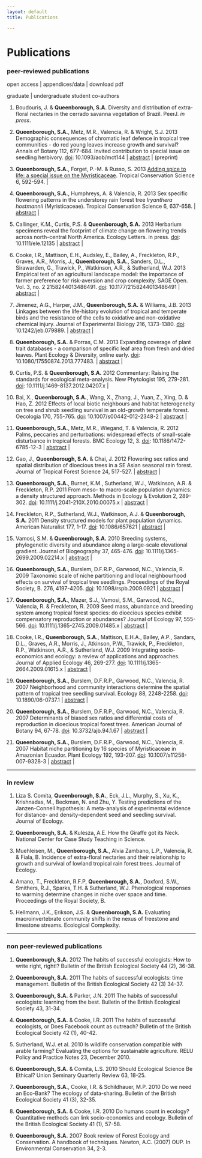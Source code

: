 ```yaml
---
layout: default
title: Publications

---
```


# Publications


### peer-reviewed publications

<div> 
<p> <span class="showtooltip" title="article is openly available"><i class="icon-unlock"> </i></span> open access | <span class="showtooltip" title="extra appendices or data available"><i class="icon-archive"> </i></span> appendices/data | <span class="showtooltip" title="click to download"><i class="icon-download-alt"> </i></span> download pdf  </p>

<p> <span class="showtooltip" title="graduate student co-author"><i class="icon-bug"> </i></span> graduate | <span class="showtooltip" title="undergraduate student co-author"><i class="icon-glass"> </i></span> undergraduate student co-authors </p>
</div>

1. Boudouris, J.<sup><span class="icon-glass"></span></sup> & **Queenborough, S.A.** Diversity and distribution of extra-floral nectaries in the cerrado savanna vegetation of Brazil. PeerJ. *in press*. 


2. **Queenborough, S.A.**, Metz, M.R., Valencia, R. & Wright, S.J. 2013 Demographic consequences of chromatic leaf defence in tropical tree communities - do red young leaves increase growth and survival? Annals of Botany 112, 677-684. Invited contribution to special issue on seedling herbivory. [doi](http://dx.doi.org/10.1093/aob/mct144): 10.1093/aob/mct144 | <a class="btn btn-mini" href="#" rel="popover" data-placement="bottom" data-original-title="Abstract" data-content="Background. Many tropical forest tree species delay greening their leaves until full expansion. This strategy is thought to provide newly flushing leaves with protection against damage by herbivores by keeping young leaves devoid of nutritive value. Because young leaves suffer the greatest predation from invertebrate herbivores, delayed greening could prevent costly tissue loss. Many species that delay greening also produce anthocyanin pigments in their new leaves, giving them a reddish tint. These anthocyanins may be fungicidal, protect leaves against UV damage or make leaves cryptic to herbivores blind to the red part of the spectrum. Methods A comprehensive survey was undertaken of seedlings, saplings and mature trees in two diverse tropical forests: a rain forest in western Amazonia (Yasuní National Park, Ecuador) and a deciduous forest in Central America (Barro Colorado Island, Panamá). A test was made of whether individuals and species with delayed greening or red-coloured young leaves showed lower mortality or higher relative growth rates than species that did not. Key results At both Yasuní and Barro Colorado Island, species with delayed greening or red young leaves comprised significant proportions of the seedling and tree communities. At both sites, significantly lower mortality was found in seedlings and trees with delayed greening and red-coloured young leaves. While there was little effect of leaf colour on the production of new leaves of seedlings, diameter relative growth rates of small trees were lower in species with delayed greening and red-coloured young leaves than in species with regular green leaves, and this effect remained when the trade-off between mortality and growth was accounted for. Conclusions Herbivores exert strong selection pressure on seedlings for the expression of defence traits. A delayed greening or red-coloured young leaf strategy in seedlings appears to be associated with higher survival for a given growth rate, and may thus influence the species composition of later life stages.
">abstract</a> | <a href="../assets/pubs/2013-Queenborough-AoB-preprint.pdf"><span class="icon-download-alt"></span></a> (preprint)

19. **Queenborough, S.A.**, Forget, P.-M. & Russo, S. 2013 [Adding spice to life: a special issue on the Myristicaceae](http://tropicalconservationscience.mongabay.com/content/v6/index-nov-13-nutmegs-special-issue.html). Tropical Conservation Science 6, 592-594. <span class="icon-unlock"> </span> | <a href="http://tropicalconservationscience.mongabay.com/content/v6/TCS-2013_Vol_6(5)_592-594_Queenborough-et-al-intro.pdf"><span class="icon-download-alt"></span></a>

18. **Queenborough, S.A.**, Humphreys, A.<sup><span class="icon-bug"></span></sup> & Valencia, R. 2013 Sex specific flowering patterns in the understorey rain forest tree *Iryanthera hostmannii* (Myristicaceae). Tropical Conservation Science 6, 637-658. <span class="icon-unlock"> </span> | <a class="btn btn-mini" href="#" rel="popover" data-placement="bottom" data-original-title="Abstract" data-content="Sexual dimorphism in dioecious plants is a common phenomenon that has received widespread attention, yet  the implications for reproductive function and fitness remain poorly understood. Using data from a long-term study of a population of 839 dioecious Iryanthera hostmannii (Myristicaceae) trees in a large permanent plot in a lowland tropical rain forest, we examined the effects of greater investment in reproduction by females compared to males for various aspects of life history. Although male trees often produced more inflorescences than females, total dry mass of flowers was roughly equal in two out of three years for both sexes, implying that any investment differential lies in fruit production. There was no difference in the 12-year relative growth rate of males and females, suggesting that females can compensate somehow for their greater reproductive investment, although there were weak suggestions that mortality might have been greater in females. Male flowers opened slightly earlier in the day than female flowers, and were short-lived, lasting at most two nights compared to up to four nights in females. Understanding the interacting effects of resource availability (studied here) and pollen movement (currently unknown in Iryanthera) on reproduction is essential in terms of life history theory. Knowledge of reproductive biology is key in considering the ecology and conservation of tropical forest communities.">abstract</a> | <a href="http://tropicalconservationscience.mongabay.com/content/v6/TCS-2013_Vol_6(5)_637-652_Queenborough-et-al.pdf"><span class="icon-download-alt"></span></a>

17. Callinger, K.M.<sup><span class="icon-bug"></span></sup>, Curtis, P.S. & **Queenborough, S.A.** 2013 Herbarium specimens reveal the footprint of climate change on flowering trends across north-central North America. Ecology Letters. in press. [doi](http://dx.doi.org/10.1111/ele.12135): 10.1111/ele.12135  <span class="icon-unlock"> </span> | <a class="btn btn-mini" href="#" rel="popover" data-placement="bottom" data-original-title="Abstract" data-content="Shifting flowering phenology with rising temperatures is occurring worldwide, but the rarity of co-occurring long-term observational and temperature records has hindered the evaluation of phenological responsiveness in many species and across large spatial scales. We used herbarium specimens combined with historic temperature data to examine the impact of climate change on flowering trends in 141 species collected across 116,000 km2 in north-central North America. On average, date of maximum flowering advanced 2.4 days °C−1, although species-specific responses varied from − 13.5 to + 7.3 days °C−1. Plant functional types exhibited distinct patterns of phenological responsiveness with significant differences between native and introduced species, among flowering seasons, and between wind- and biotically pollinated species. This study is the first to assess large-scale patterns of phenological responsiveness with broad species representation and is an important step towards understanding current and future impacts of climate change on species performance and biodiversity.">abstract</a> | <a href="../assets/pubs/2013-Callinger-ELE.pdf"><span class="icon-download-alt"></span></a>

16. Cooke, I.R., Mattison, E.H., Audsley, E., Bailey, A., Freckleton, R.P., Graves, A.R., Morris, J., **Queenborough, S.A.**, Sanders, D.L., Sirawarden, G., Trawick, P., Watkinson, A.R., & Sutherland, W.J. 2013 Empirical test of an agricultural landscape model: the importance of farmer preference for risk-aversion and crop complexity. SAGE Open. Vol. 3, no. 2 2158244013486491. [doi](http://dx.doi.org/10.1177/2158244013486491): 10.1177/2158244013486491  <span class="icon-unlock"> </span> | <a class="btn btn-mini" href="#" rel="popover" data-placement="bottom" data-original-title="Abstract" data-content="Developing models to predict the effects of social and economic change on agricultural landscapes is an important challenge. Model development often involves making decisions about which aspects of the system require detailed description and which are reasonably insensitive to the assumptions. However, important components of the system are often left out because parameter estimates are unavailable. In particular, measurements of the relative influence of different objectives, such as risk, environmental management, on farmer decision making, have proven difficult to quantify. We describe a model that can make predictions of land use on the basis of profit alone or with the inclusion of explicit additional objectives. Importantly, our model is specifically designed to use parameter estimates for additional objectives obtained via farmer interviews. By statistically comparing the outputs of this model with a large farm-level land-use data set, we show that cropping patterns in the United Kingdom contain a significant contribution from farmer’s preference for objectives other than profit. In particular, we found that risk aversion had an effect on the accuracy of model predictions, whereas preference for a particular number of crops grown was less important. While nonprofit objectives have frequently been identified as factors in farmers’ decision making, our results take this analysis further by demonstrating the relationship between these preferences and actual cropping patterns. ">abstract</a> |  <a href="../assets/pubs/2013-Cooke-SAGE.pdf"><span class="icon-download-alt"></span></a>

15. Jimenez, A.G., Harper, J.M., **Queenborough, S.A.** & Williams, J.B. 2013 Linkages between the life-history evolution of tropical and temperate birds and the resistance of the cells to oxidative and non-oxidative chemical injury. Journal of Experimental Biology 216, 1373-1380. [doi](http://dx.doi.org/10.1242/jeb.079889): 10.1242/​jeb.079889. | <a class="btn btn-mini" href="#" rel="popover" data-placement="bottom" data-original-title="Abstract" data-content="A fundamental challenge facing physiological ecologists is to understand how variation in life history at the whole-organism level might be linked to cellular function. Thus, because tropical birds have higher annual survival and lower rates of metabolism, we hypothesized that cells from tropical species would have greater cellular resistance to chemical injury than cells from temperate species. We cultured dermal fibroblasts from 26 tropical and 26 temperate species of birds and examined cellular resistance to cadmium, H2O2, paraquat, thapsigargin, tunicamycium, methane methylsulfonate (MMS) and UV light. Using ANCOVA, we found that the values for the dose that killed 50% of cells (LD50) from tropical birds were significantly higher for H2O2 and MMS. When we tested for significance using a generalized least squares approach accounting for phylogenetic relationships among species to model LD50, we found that cells from tropical birds had greater tolerance for Cd, H2O2, paraquat, tunicamycin and MMS than cells from temperate birds. In contrast, tropical birds showed either lower or no difference in tolerance to thapsigargin and UV light in comparison with temperate birds. These findings are consistent with the idea that natural selection has uniquely fashioned cells of long-lived tropical bird species to be more resistant to forms of oxidative and non-oxidative stress than cells from shorter-lived temperate species. ">abstract</a> | <a href="../assets/pubs/2013-Jimenez-JEB.pdf"><span class="icon-download-alt"></span></a> 

14. **Queenborough, S.A.** & Porras, C.M.<sup><span class="icon-glass"></span></sup> 2013 Expanding coverage of plant trait databases - a comparison of specific leaf area from fresh and dried leaves. Plant Ecology & Diversity, online early. [doi](http://dx.doi.org/10.1080/17550874.2013.777483): 10.1080/17550874.2013.777483. | <a class="btn btn-mini" href="#" rel="popover" data-placement="bottom" data-original-title="Abstract" data-content="Background: Specific leaf area (SLA) is a key plant functional trait, related to leaf life span, nutrient concentrations and photosynthetic rates, among other factors. However, a limiting factor in measuring these traits is that they are taken from fresh leaves. If accurate SLA measurements could be extracted from dried herbarium specimens, values for many more species could be rapidly included in large trait databases.
Aims: To determine whether artificial drying of leaves could influence subsequent calculations of SLA compared to calculations using fresh leaf area.
Methods: Using data from 449 leaves from 123 tropical species, we compared leaf area and SLA of fresh leaves with leaf area and SLA of the same leaves following standard pressing and drying procedures. Drying was carried out in the field using an electric heater.
Results: We found a significant decrease in leaf area following pressing and artificial drying (mean decrease = 8%), but that this effect was less in larger leaves. This decrease in leaf area had no statistically significant effect on calculations of SLA for all species pooled. Comparing plant families, however, we found a significant variation in leaf area decrease (0–30%).
Conclusions: We recommend that researchers continue to follow the established protocol for SLA measurements. However, given the benefits of increasing coverage of trait databases we suggest that herbarium specimens could be included, provided shrinkage is quantified and is less than the wide range of between-species variations already documented.">abstract</a> |  <a href="../assets/pubs/2013-Queenborough-TPED.pdf"><span class="icon-download-alt"></span></a>

13. Curtis, P.S. & **Queenborough, S.A.** 2012 Commentary: Raising the standards for ecological meta-analysis. New Phytologist 195, 279-281. [doi](http://dx.doi.org/10.1111/j.1469-8137.2012.04207.x): 10.1111/j.1469-8137.2012.04207.x  | <a href="../assets/pubs/2012-Curtis-NewPhyt.pdf"><span class="icon-download-alt"></span></a>

12. Bai, X.<sup><span class="icon-bug"></span></sup>, **Queenborough, S.A.**, Wang, X., Zhang, J., Yuan, Z., Xing, D. & Hao, Z. 2012 Effects of local biotic neighbours and habitat heterogeneity on tree and shrub seedling survival in an old-growth temperate forest. Oecologia 170, 755-765. [doi](http://dx.doi.org/10.1007/s00442-012-2348-2): 10.1007/s00442-012-2348-2 | <a class="btn btn-mini" href="#" rel="popover" data-placement="bottom" data-original-title="Abstract" data-content="Seedling dynamics play a crucial role in determining species distributions and coexistence. Exploring causes of variation in seedling dynamics can therefore provide key insights into the factors affecting these phenomena. We examined the relative importance of biotic neighborhood processes and habitat heterogeneity using survival data for 5,827 seedlings in 39 tree and shrub species over 2 years from an old-growth temperate forest in northeastern China. We found significant negative density-dependence effects on survival of tree seedlings, and limited effects of habitat heterogeneity (edaphic and topographic variables) on survival of shrub seedlings. The importance of negative density dependence on young tree seedling survival was replaced by habitat in tree seedlings ≥4 years old. As expected, negative density dependence was more apparent in gravity-dispersed species compared to wind-dispersed and animal-dispersed species. Moreover, we found that a community compensatory trend existed for trees. Therefore, although negative density dependence was not as pervasive as in other forest communities, it is an important mechanism for the maintenance of community diversity in this temperate forest. We conclude that both negative density dependence and habitat heterogeneity drive seedling survival, but their relative importance varies with seedling age classes and species traits.">abstract</a> |  <a href="../assets/pubs/2012-Bai-Oecologia.pdf"><span class="icon-download-alt"></span></a>

11. **Queenborough, S.A.**, Metz, M.R., Wiegand, T. & Valencia, R. 2012 Palms, peccaries and perturbations: widespread effects of small-scale disturbance in tropical forests. BMC Ecology 12, 3. [doi](http://dx.doi.org/10.1186/1472-6785-12-3): 10.1186/1472-6785-12-3  <span class="icon-unlock"> </span> | <a class="btn btn-mini" href="#" rel="popover" data-placement="bottom" data-original-title="Abstract" data-content="Background. Disturbance is an important process structuring ecosystems worldwide and has long been thought to be a significant driver of diversity and dynamics. In forests, most studies of disturbance have focused on large-scale disturbance such as hurricanes or tree-falls. However, smaller sub-canopy disturbances could also have significant impacts on community structure. One such sub-canopy disturbance in tropical forests is abscising leaves of large arborescent palm (Arececeae) trees. These leaves can weigh up to 15 kg and cause physical damage and mortality to juvenile plants. Previous studies examining this question suffered from the use of static data at small spatial scales. Here we use data from a large permanent forest plot combined with dynamic data on the survival and growth of > 66,000 individuals over a seven-year period to address whether falling palm fronds do impact neighboring seedling and sapling communities, or whether there is an interaction between the palms and peccaries rooting for fallen palm fruit in the same area as falling leaves. We tested the wider generalisation of these hypotheses by comparing seedling and sapling survival under fruiting and non-fruiting trees in another family, the Myristicaceae.
Results. We found a spatially-restricted but significant effect of large arborescent fruiting palms on the spatial structure, population dynamics and species diversity of neighbouring sapling and seedling communities. However, these effects were not found around slightly smaller non-fruiting palm trees, suggesting it is seed predators such as peccaries rather than falling leaves that impact on the communities around palm trees. Conversely, this hypothesis was not supported in data from other edible species, such as those in the family Myristicaceae.
Conclusions. Given the abundance of arborescent palm trees in Amazonian forests, it is reasonable to conclude that their presence does have a significant, if spatially-restricted, impact on juvenile plants, most likely on the survival and growth of seedlings and saplings damaged by foraging peccaries. Given the abundance of fruit produced by each palm, the widespread effects of these small-scale disturbances appear, over long time-scales, to cause directional changes in community structure at larger scales.
">abstract</a> |  <a href="../assets/pubs/2012-Queenborough-BMC.pdf"><span class="icon-download-alt"></span></a>

10. Gao, J.<sup><span class="icon-bug"></span></sup>, **Queenborough, S.A.** & Chai, J. 2012 Flowering sex ratios and spatial distribution of dioecious trees in a SE Asian seasonal rain forest. Journal of Tropical Forest Science 24, 517-527.  <span class="icon-unlock"> </span> | <a class="btn btn-mini" href="#" rel="popover" data-placement="bottom" data-original-title="Abstract" data-content="Few studies have investigated multiple dioecious species at the community level. We, therefore, documented flowering sex ratios and analysed the relative spatial
distributions of males and females in a diverse suite of tree species in a little-studied tropical forest in
Xishuangbanna, south-western China. Male-biased sex ratios were common. Population-level male-biased sex
ratios were found in four of the eight species studied and female-biased sex ratios in one. Significant male-
biased sex ratios were found in at least one size class in all eight species. Male bias was caused by the onset of
flowering at smaller sizes in males than females in four species. Male and female individuals had random to
aggregated spatial distributions relative to each other. We concluded that similar selection pressures drove
the evolution and ecology of dioecious species in many forest ecosystems
">abstract</a> | <a href="../assets/pubs/2012-Gao-JTFS.pdf"><span class="icon-download-alt"></span></a>

9. **Queenborough, S.A.**, Burnet, K.M.<sup><span class="icon-bug"></span></sup>, Sutherland, W.J., Watkinson, A.R. & Freckleton, R.P. 2011 From meso- to macro-scale population dynamics: a density structured approach. Methods in Ecology & Evolution 2, 289-302. [doi](http://dx.doi.org/10.1111/j.2041-210X.2010.00075.x): 10.1111/j.2041-210X.2010.00075.x | <a class="btn btn-mini" href="#" rel="popover" data-placement="bottom" data-original-title="Abstract" data-content="1. To predict how plant populations may respond to changes in the environment or management, it is necessary to quantify the factors influencing their population dynamics and distributions over large spatial and/or temporal scales. 2. Most studies of plant population dynamics monitor demography at the sub-metre scale. Extrapolation or prediction from these studies is difficult because the data are sparse, parameter error cannot be ascertained and the data may not cover the range of expected environmental conditions. 3. Here, we describe a survey method based on density-structured models. These models use a discrete density state variable and model rates of transition between density states. Although analytically simple, these models are empirically useful as they may be parameterized using readily collected data. They also offer an empirical link between meso-scale and macro-scale population dynamics. 4. For a large-scale study on annual weeds, we describe the rapid estimation of densities using relatively coarse density estimates using visual estimates of density. Using information from detailed surveys, we describe how we use the method to measure populations of annual plants to a scale of 20 × 20 m in areas of up to 4 ha per population within 500 different arable fields over 3 years. 5. We show that the approach taken is repeatable within and among observers, and we quantify the degree of measurement error. We give examples of the resultant data, and compare these with the data obtained from nested small-scale plots. Finally, we show how the information from this type of survey can be incorporated into population models and used to measure within-population and inter-annual flux.">abstract</a> |  <a href="../assets/pubs/2011-Queenborough-MEE.pdf"><span class="icon-download-alt"></span></a>

8. Freckleton, R.P., Sutherland, W.J., Watkinson, A.J. & **Queenborough, S.A.** 2011 Density structured models for plant population dynamics. American Naturalist 177, 1-17. [doi](http://dx.doi.org/10.1086/657621): 10.1086/657621 | <a class="btn btn-mini" href="#" rel="popover" data-placement="bottom" data-original-title="Abstract" data-content="Density‐structured models are structured population models in which the state variable is the proportion of populations or sites in a small number of discrete density states. Although such models have rarely been used, they have the advantage that they are straightforward to parameterize, make few assumptions about population dynamics, and permit rapid data collection using coarse density assessment. In this article, we highlight their use in relating population dynamics to environmental variation and their robustness to measurement error. We show that density‐structured models are able to accurately represent population dynamics under a wide range of conditions. We look at the effects of including a persistent seedbank and describe numerical approximations for the mean and variance of population size. For simulated data, we determine the extent to which the underlying continuous process may be inferred from density‐structured data. Finally, we discuss issues of parameter estimation and applications for which these types of models may be useful.">abstract</a> |  <a href="../assets/pubs/2011-Freckleton-AmNat.pdf"><span class="icon-download-alt"></span></a>

7. Vamosi, S.M. & **Queenborough, S.A.** 2010 Breeding systems, phylogenetic diversity and abundance along a large-scale elevational gradient. Journal of Biogeography 37, 465-476. [doi](http://dx.doi.org/10.1111/j.1365-2699.2009.02214.x): 10.1111/j.1365-2699.2009.02214.x | <a class="btn btn-mini" href="#" rel="popover" data-placement="bottom" data-original-title="Abstract" data-content="Aim  The factors affecting the distribution of dioecious species have received surprisingly little attention and, as a consequence, are poorly understood. For example, there is a well-documented negative association between dioecy and latitude, for which we have no candidate mechanisms. Conversely, it has been suggested that the relative proportion of dioecious species should be positively correlated with changes in elevation. Location  Costa Rica, Central America. Methods  We made use of data on the distribution of 175 seed plant species from a series of plots along a transect in Costa Rica that ranged from 30 to 2600 m a.s.l. to test the prediction that dioecy is correlated with elevation. Specifically, we examined relationships between the proportion of dioecy, at the species and individual levels, and the elevation, species richness, number of individuals, and phylogenetic diversity (PD) of plots. For comparison, we repeated all analyses with monoecious species, which also have unisexual flowers but do not suffer from reduced mate assurance and the seed shadow effect that may be the outcomes of having spatially separated sexes. Results  The relative proportions of dioecious species and individuals displayed a unimodal relationship with elevation, both peaking at 750 m a.s.l. In contrast, the relative proportions of monoecious species and individuals displayed negative associations with elevation. In addition, the proportion of dioecious species was significantly positively associated with species richness and with the PD of plots. The proportion of monoecious species was not associated with species richness and was weakly positively associated with the PD of plots. Main conclusions  Our results suggest that the selection pressure of elevation on the pollinators and life-history strategy of dioecious species is much less than expected, and is overshadowed by the as-yet unexplained correlation of dioecy with species richness. Additional studies of the ecology of cosexual and unisexual (i.e. dioecious and monoecious) species along large environmental gradients are needed.">abstract</a> | <a href="../assets/pubs/2010-Vamosi-JBiogeog.pdf"><span class="icon-download-alt"></span></a>

6. **Queenborough, S.A.**, Burslem, D.F.R.P., Garwood, N.C., Valencia, R. 2009 Taxonomic scale of niche partitioning and local neighbourhood effects on survival of tropical tree seedlings. Proceedings of the Royal Society, B. 276, 4197-4205. [doi](http://dx.doi.org/10.1098/rspb.2009.0921): 10.1098/rspb.2009.0921 | <a class="btn btn-mini" href="#" rel="popover" data-placement="bottom" data-original-title="Abstract" data-content="In order to differentiate between mechanisms of species coexistence, we examined the relative importance of local biotic neighbourhood, abiotic habitat factors and species differences as factors influencing the survival of 2330 spatially mapped tropical tree seedlings of 15 species of Myristicaceae in two separate analyses in which individuals were identified first to species and then to genus. Using likelihood methods, we selected the most parsimonious candidate models as predictors of 3 year seedling survival in both sets of analyses. We found evidence for differential effects of abiotic niche and neighbourhood processes on individual survival between analyses at the genus and species levels. Niche partitioning (defined as an interaction of taxonomic identity and abiotic neighbourhood) was significant in analyses at the genus level, but did not differentiate among species in models of individual seedling survival. By contrast, conspecific and congeneric seedling and adult density were retained in the minimum adequate models of seedling survival at species and genus levels, respectively. We conclude that abiotic niche effects express differences in seedling survival among genera but not among species, and that, within genera, community and/or local variation in adult and seedling abundance drives variation in seedling survival. These data suggest that different mechanisms of coexistence among tropical tree taxa may function at different taxonomic or phylogenetic scales. This perspective helps to reconcile perceived differences of importance in the various non-mutually exclusive mechanisms of species coexistence in hyper-diverse tropical forests. ">abstract</a> | <a href="../assets/pubs/2009-Queenborough-ProcRoySocB.pdf"><span class="icon-download-alt"></span></a>


5. **Queenborough, S.A.**, Mazer, S.J., Vamosi, S.M., Garwood, N.C., Valencia, R. & Freckleton, R. 2009 Seed mass, abundance and breeding system among tropical forest species: do dioecious species exhibit compensatory reproduction or abundances? Journal of Ecology 97, 555-566. [doi](http://dx.doi.org/10.1111/j.1365-2745.2009.01485.x): 10.1111/j.1365-2745.2009.01485.x | <a class="btn btn-mini" href="#" rel="popover" data-placement="bottom" data-original-title="Abstract" data-html="true" data-content="1. Dioecious species may suffer a reproductive handicap compared to sympatric cosexual (hermaphroditic or monoecious) species of equal abundance simply because populations of dioecious species contain fewer seed-producing individuals. To compensate for this population-level disadvantage, natural selection in dioecious populations should favour females that reallocate those reproductive resources, that in cosexual individuals are invested in male function, towards the production of higher quality or more seeds, potentially leading to a higher density of established individuals. 2. We tested for two compensatory fitness advantages (heavier seeds and higher population densities) in dioecious species in the flora of a high-diversity tropical forest in Western Amazonia. Using a phylogenetically corrected generalized linear modelling approach, we examined the phylogenetic dependence (Pagel's λ) of seed mass, abundance, growth form and wood-specific gravity for 641 species from Yasuní National Park, Ecuador. Seed mass was highly correlated with phylogeny, but abundance was not. We then used AIC values to test for models (including breeding system) that best explained seed mass and species abundance, using the maximum likelihood values of λ. 3. Contrary to expectations, dioecious species exhibited no advantage with respect to either seed mass or population density; there was no difference in mean seed mass or abundance between dioecious species and their most closely related cosexual species. 4. We compared our results with those from a similar forest in the Tambopata Wildlife Reserve, Peru. There, dioecious shrubs had larger seeds than hermaphroditic shrubs, but (as for Yasuní) there was no difference between breeding systems in seed size among trees. Differences in the composition of species sampled may have contributed to differences in the results between the two sites. 5. We suggest that other individual fitness advantages, such as reduced inbreeding, increased dispersal, superior seed quality (e.g. better defences) or increased seed number contribute to the persistence of dioecious populations at Yasuní. 6. Synthesis. Similarities in the statistical models of seed mass and abundance for plant species in a Western Amazonian rain forest indicate that selective pressures on the seed-producing individuals are similar, despite variation in sexual system. Therefore, breeding system may play a more limited role in community assembly of tropical forests than was previously considered.">abstract</a> |  <a href="../assets/pubs/2009-Queenborough-JEcol.pdf"><span class="icon-download-alt"></span></a>

4. Cooke, I.R., **Queenborough, S.A.**, Mattison, E.H.A., Bailey, A.P., Sandars, D.L., Graves, A.R., Morris, J., Atkinson, P.W., Trawick, P., Freckleton, R.P., Watkinson, A.R., & Sutherland, W.J. 2009 Integrating socio-economics and ecology: a review of applications and approaches. Journal of Applied Ecology 46, 269-277. [doi](http://dx.doi.org/10.1111/j.1365-2664.2009.01615.x): 10.1111/j.1365-2664.2009.01615.x  | <a class="btn btn-mini" href="#" rel="popover" data-placement="bottom" data-original-title="Abstract" data-content="1. Answering many of the critical questions in conservation, development and environmental management requires integrating the social and natural sciences. However, understanding the array of available quantitative methods and their associated terminology presents a major barrier to successful collaboration. 2. We provide an overview of quantitative socio-economic methods that distils their complexity into a simple taxonomy. We outline how each has been used in conjunction with ecological models to address questions relating to the management of socio-ecological systems. 3. We review the application of social and ecological quantitative concepts to agro-ecology and classify the approaches used to integrate the two disciplines. Our review included all published integrated models from 2003 to 2008 in 27 journals that publish agricultural modelling research. Although our focus is on agro-ecology, many of the results are broadly applicable to other fields involving an interaction between human activities and ecology. 4. We found 36 papers that integrated social and ecological concepts in a quantitative model. Four different approaches to integration were used, depending on the scale at which human welfare was quantified. Most models viewed humans as pure profit maximizers, both when calculating welfare and predicting behaviour. 5. Synthesis and applications. We reached two main conclusions based on our taxonomy and review. The first is that quantitative methods that extend predictions of behaviour and measurements of welfare beyond a simple market value basis are underutilized by integrated models. The second is that the accuracy of prediction for integrated models remains largely unquantified. Addressing both problems requires researchers to reach a common understanding of modelling goals and data requirements during the early stages of a project.">abstract</a> |  <a href="../assets/pubs/2009-Cooke-JAE.pdf"><span class="icon-download-alt"></span></a>

3. **Queenborough, S.A.**, Burslem, D.F.R.P., Garwood, N.C., Valencia, R. 2007 Neighborhood and community interactions determine the spatial pattern of tropical tree seedling survival. Ecology 88, 2248-2258. [doi](http://dx.doi.org/10.1890/06-0737.1): 10.1890/06-0737.1  | <a class="btn btn-mini" href="#" rel="popover"  data-placement="bottom" data-original-title="Abstract" data-content="Factors affecting survival and recruitment of 3531 individually mapped seedlings of Myristicaceae were examined over three years in a highly diverse neotropical rain forest, at spatial scales of 1–9 m and 25 ha. We found convincing evidence of a community compensatory trend (CCT) in seedling survival (i.e., more abundant species had higher seedling mortality at the 25-ha scale), which suggests that density-dependent mortality may contribute to the spatial dynamics of seedling recruitment. Unlike previous studies, we demonstrate that the CCT was not caused by differences in microhabitat preferences or life history strategy among the study species. In local neighborhood analyses, the spatial autocorrelation of seedling survival was important at small spatial scales (1–5 m) but decayed rapidly with increasing distance. Relative seedling height had the greatest effect on seedling survival. Conspecific seedling density had a more negative effect on survival than heterospecific seedling density and was stronger and extended farther in rare species than in common species. Taken together, the CCT and neighborhood analyses suggest that seedling mortality is coupled more strongly to the landscape-scale abundance of conspecific large trees in common species and the local density of conspecific seedlings in rare species. We conclude that negative density dependence could promote species coexistence in this rain forest community but that the scale dependence of interactions differs between rare and common species.">abstract</a> | <a href="http://esapubs.org/archive/ecol/E088/135/"> <span class="showtooltip" title="ESA Appendices"> <i class="icon-archive"> </i> </span></a> <a href="../assets/pubs/2007-Queenborough-Ecology.pdf"><span class="icon-download-alt"></span></a>

2. **Queenborough, S.A.**, Burslem, D.F.R.P., Garwood, N.C., Valencia, R. 2007 Determinants of biased sex ratios and differential costs of reproduction in dioecious tropical forest trees. American Journal of Botany 94, 67-78. [doi](http://dx.doi.org/10.3732/ajb.94.1.67): 10.3732/ajb.94.1.67 | <a class="btn btn-mini" href="#" rel="popover" data-placement="bottom" data-original-title="Abstract" data-content="Estimates of the sex ratio and cost of reproduction in plant populations have implications for resource use by animals, reserve design, and mechanisms of species coexistence, but may be biased unless all potentially reproductive individuals are censused over several flowering seasons. To investigate mechanisms maintaining dioecy in tropical forest trees, we recorded the flowering activity, sexual expression, and reproductive effort of all 2209 potentially reproductive individuals within 16 species of Myristicaceae over 4 years on a large forest plot in Amazonian Ecuador. Female trees invested >10 times more biomass than males in total reproduction. Flowering sex ratios were male-biased in four species in ≥1 year, and cumulative 4-year sex ratios were male-biased in two species and for the whole family, but different mechanisms were responsible for this in different species. Annual growth rates were equivalent for both sexes, implying that females can compensate for their greater reproductive investment. There was no strict spatial segregation of the sexes, but females were more often associated with specific habitats than males. We conclude that male-biased sex ratios are not manifested uniformly even after exhaustive sampling and that the mechanisms balancing the higher cost of female reproduction are extremely variable.">abstract</a> |  <a href="../assets/pubs/2007-Queenborough-AmJBot.pdf"><span class="icon-download-alt"></span></a>

1. **Queenborough, S.A.**, Burslem, D.F.R.P., Garwood, N.C., Valencia, R. 2007 Habitat niche partitioning by 16 species of Myristicaceae in Amazonian Ecuador. Plant Ecology 192, 193-207. [doi](http://dx.doi.org/10.1007/s11258-007-9328-3): 10.1007/s11258-007-9328-3 | <a class="btn btn-mini" href="#" rel="popover" data-placement="bottom" data-original-title="Abstract" data-content="The distribution and spatial pattern of plants in tropical forests have important implications for how species interact with each other and their environments. In this article we use a large-scale permanent census plot to address if the coexistence of 16 co-occurring species of Myristicaceae is aided by topographic and light gradient niche partitioning. We used a second order spatial pattern analysis based on Ripley’s K function to describe species’ distributions and associations among species, and a torus translation procedure to test for associations with three topographically defined habitats. A majority of species displayed spatial aggregation and over half had one or more significant habitat associations. Four species were associated with the ridge habitat, four species with slope habitat, and two with valley habitat. Seven other species showed no habitat association. Within each habitat group, species exhibited a variety of distributions in relation to light availability. However, habitat associations were largely unexplained by differential rates of mortality, growth or recruitment over a 5-year interval. We conclude that although in principle partitioning of the topographic and light environments may double or treble the number of species able to coexist, there is no evidence that partitioning of physical habitats can explain the coexistence of all 16 of these closely related species.">abstract</a> |   <a href="../assets/pubs/2007-Queenborough-PlEcol.pdf"><span class="icon-download-alt"></span></a>

<hr>

### in review

1. Liza S. Comita, **Queenborough, S.A.**, Eck, J.L.<sup><span class="icon-bug"></span></sup>, Murphy, S.<sup><span class="icon-bug"></span></sup>, Xu, K.<sup><span class="icon-glass"></span></sup>, Krishnadas, M.<sup><span class="icon-bug"></span></sup>, Beckman, N. and Zhu, Y. Testing predictions of the Janzen-Connell hypothesis: A meta-analysis of experimental evidence for distance- and density-dependent seed and seedling survival. Journal of Ecology.

2. **Queenborough, S.A.** & Kulesza, A.E. How the Giraffe got its Neck. National Center for Case Study Teaching in Science.


4. Muehleisen, M.<sup><span class="icon-glass"></span></sup>, **Queenborough, S.A.**, Alvia Zambano, L.P., Valencia, R. & Fiala, B. Incidence of extra-floral nectaries and their relationship to growth and survival of lowland tropical rain forest trees. Journal of Ecology.

5. Amano, T., Freckleton, R.F.P, **Queenborough, S.A.**, Doxford, S.W.<sup><span class="icon-bug"></span></sup>, Smithers, R.J., Sparks, T.H. & Sutherland, W.J. Phenological responses to warming determine changes in niche over space and time. Proceedings of the Royal Society, B.

6. Hellmann, J.K.<sup><span class="icon-bug"></span></sup>, Erikson, J.S. & **Queenborough, S.A.** Evaluating macroinvertebrate community shifts in the nexus of freestone and limestone streams. Ecological Complexity.

<hr>


### non peer-reviewed publications

1. **Queenborough, S.A.** 2012 The habits of successful ecologists: How to write right, right!? Bulletin of the British Ecological Society 44 (2), 36-38.  <a href="../assets/pubs/bes-bulletin/2012-BESbulletin-writing.pdf"><span class="icon-download-alt"></span></a> 

7. **Queenborough, S.A.** 2011 The habits of successful ecologists: time management. Bulletin of the British Ecological Society 42 (3) 34-37.  <a href="../assets/pubs/bes-bulletin/2011-BESbulletin-time.pdf"><span class="icon-download-alt"></span></a> 

6. **Queenborough, S.A.** & Parker, J.N. 2011 The habits of successful ecologists: learning from the best. Bulletin of the British Ecological Society 43, 31-34.  <a href="../assets/pubs/bes-bulletin/2011-BESbulletin-highlycited.pdf"><span class="icon-download-alt"></span></a> 

5. **Queenborough, S.A.** & Cooke, I.R. 2011 The habits of successful ecologists, or Does Facebook count as outreach? Bulletin of the British Ecological Society 42 (1), 40-42. <a href="../assets/pubs/bes-bulletin/2011-BESbulletin-productivity.pdf"><span class="icon-download-alt"></span></a>

4. Sutherland, W.J. et al. 2010 Is wildlife conservation compatible with arable farming? Evaluating the options for sustainable agriculture. RELU Policy and Practice Notes 23, December 2010.  <a href="../assets/pubs/policy-notes/2010-Sutherland_RELU_policynote23.pdf"><span class="icon-download-alt"></span></a>

4. **Queenborough, S.A.** & Comita, L.S. 2010 Should Ecological Science Be Ethical? Union Seminary Quarterly Review 63, 18-25. <span class="icon-unlock"></span>  <a href="../assets/pubs/2010-Queenborough-USQR-ethics.pdf"><span class="icon-download-alt"></span></a>

3. **Queenborough, S.A.**, Cooke, I.R. & Schildhauer, M.P. 2010 Do we need an Eco-Bank? The ecology of data-sharing. Bulletin of the British Ecological Society 41 (3), 32-35. <a href="../assets/pubs/bes-bulletin/2010-BESbulletin-datasharing.pdf"><span class="icon-download-alt"></span></a>

2. **Queenborough, S.A.** & Cooke, I.R. 2010 Do humans count in ecology? Quantitative methods can link socio-economics and ecology. Bulletin of the British Ecological Society 41 (1), 57-58. <a href="../assets/pubs/bes-bulletin/2010-BESbulletin-socioecology.pdf"><span class="icon-download-alt"></span></a> 

1. **Queenborough, S.A.** 2007 Book review of Forest Ecology and Conservation. A handbook of techniques. Newton, A.C. (2007) OUP. In Environmental Conservation 34, 2-3.



